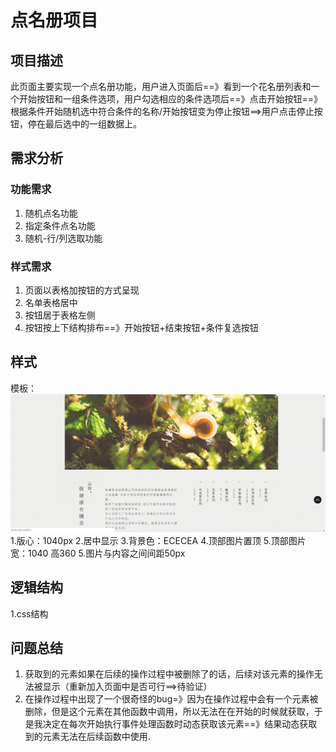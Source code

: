 # 点名册项目

## 项目描述

  此页面主要实现一个点名册功能，用户进入页面后==》看到一个花名册列表和一个开始按钮和一组条件选项，用户勾选相应的条件选项后==》点击开始按钮==》根据条件开始随机选中符合条件的名称/开始按钮变为停止按钮==>用户点击停止按钮，停在最后选中的一组数据上。

## 需求分析
### 功能需求
1. 随机点名功能
2. 指定条件点名功能
3. 随机-行/列选取功能
### 样式需求
1. 页面以表格加按钮的方式呈现
2. 名单表格居中
3. 按钮居于表格左侧
4. 按钮按上下结构排布==》开始按钮+结束按钮+条件复选按钮


## 样式
模板：
![模板](images\模板.png)
1.版心：1040px
2.居中显示
3.背景色：ECECEA
4.顶部图片置顶
5.顶部图片 宽：1040 高360
5.图片与内容之间间距50px


## 逻辑结构
1.css结构

## 问题总结
  1. 获取到的元素如果在后续的操作过程中被删除了的话，后续对该元素的操作无法被显示（重新加入页面中是否可行==>待验证）
  2. 在操作过程中出现了一个很奇怪的bug=》因为在操作过程中会有一个元素被删除，但是这个元素在其他函数中调用，所以无法在在开始的时候就获取，于是我决定在每次开始执行事件处理函数时动态获取该元素==》结果动态获取到的元素无法在后续函数中使用.

